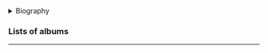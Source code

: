 <details>
<summary>Biography</summary>

![费玉清](https://thumbsnap.com/i/Erdyhi5o.png)

?> Yu-Ching Fei, real name Zhang Yan-Ting, was born on July 17, 1955 in Taipei City, Taiwan Province of China, and is a male singer and host in Tongcheng City, Anqing City, Anhui Province. He began his singing career in 1973 when he took part in the "星对星" singing contest held by CTV and won the fourth place. 1977 saw the release of his debut album, "我心生爱苗", and in 1984 he won the Best Male Singer Award at the Taiwan Golden Bell Awards for his song "梦驼铃". 1986 saw him gain popularity for his performance of the theme song of the TV series "一剪梅" with the same title, "一剪梅". 1992 saw him win the Taiwan Golden Tripod Award for his song "相思比梦长" In 1993, he co-hosted the Taiwanese variety show "龙兄虎弟" with Faye Zhang and won the Golden Bell Award for Best Variety Show Host in 1995 and 1997. 1996, he won the 7th Taiwan Golden Melody Award for Best Vocal Album for his album "Goodnight Song". 2005, he won the Golden Bell Award for Singing Music Program and Singing Music Host for his show "费玉清的清音乐". Music Program Award and Singing Music Host Award. In 2006, he was invited to sing the song "千里之外" with Jay Chou, and in 2009, he was awarded the Lifetime Achievement Award at the Super Grand Ceremony, and in 2010, he was selected as one of the "30 Years 30 People" in the 30 Years of Chinese Golden Melody Awards organized by the International Chinese Music Union. In 2013, he released the album "只想听见费玉清", and in 2016, he joined the "天籁之战" on Eastern TV. 2018, he announced that he would officially retire from acting after his tour in 2019, and on November 7, 2019, he held his "2019 Farewell Concert" in Taipei, and officially closed the mike and retired. So far, Fei Yuqing has released more than 40 solo albums and over 100 compilations and selections. In addition to his singing and hosting career, Fei Yuqing is also an avid philanthropist and has made numerous donations to disaster-stricken areas in mainland China, and was awarded the Most Infectious Charity Star of the Year in 2009.

</details>


### Lists of albums
---